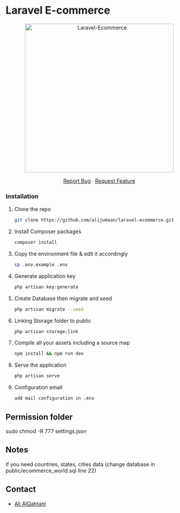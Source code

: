 # Laravel E-commerce

<!-- PROJECT LOGO -->
<p align="center"><a href="https://demoshop.alialqahtani.sa" target="_blank"><img src="https://demoshop.alialqahtani.sa/img/logo.png" width="400" alt="Laravel-Ecommerce"></a></p>

<p align="center">
  <p align="center">
    <a href="https://github.com/alijumaan/dlolah/issues">Report Bug</a>
    ·
    <a href="https://github.com/alijumaan/dlolah/issues">Request Feature</a>
  </p>

### Installation

1. Clone the repo
   ```sh
   git clone https://github.com/alijumaan/laravel-ecommerce.git
   ```
2. Install Composer packages
   ```sh
   composer install
   ```
3. Copy the environment file & edit it accordingly
   ```sh
   cp .env.example .env
   ```

4. Generate application key
   ```sh
   php artisan key:generate
   ```

5. Create Database then migrate and seed
   ```sh
   php artisan migrate --seed


6. Linking Storage folder to public
   ```sh
   php artisan storage:link
   ```


7. Compile all your assets including a source map
   ```sh
   npm install && npm run dev
   ```

8. Serve the application
   ```sh
   php artisan serve
   ```
   
9. Configuration email
   ```sh
   add mail configuration in .env
   ```

## Permission folder
sudo chmod -R 777 settings.json

## Notes
if you need countries, states, cities data (change database in public/ecommerce_world.sql line 22)

## Contact
* [Ali AlQahtani](https://alialqahtani.sa/#contacts)
